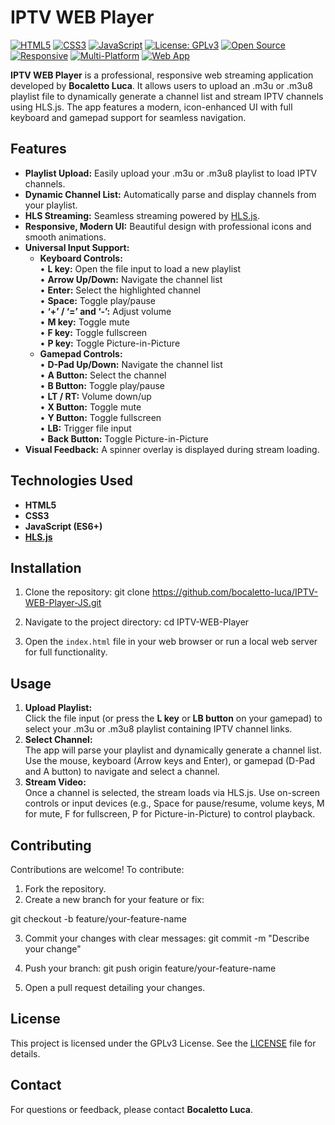 # IPTV WEB Player

[![HTML5](https://img.shields.io/badge/HTML5-E34F26?style=flat-square&logo=html5&logoColor=white)](https://developer.mozilla.org/en-US/docs/Web/Guide/HTML/HTML5)
[![CSS3](https://img.shields.io/badge/CSS3-1572B6?style=flat-square&logo=css3&logoColor=white)](https://developer.mozilla.org/en-US/docs/Web/CSS)
[![JavaScript](https://img.shields.io/badge/JavaScript-F7DF1E?style=flat-square&logo=javascript&logoColor=black)](https://developer.mozilla.org/en-US/docs/Web/JavaScript)
[![License: GPLv3](https://img.shields.io/badge/License-GPLv3-blue?style=flat-square)](LICENSE)
[![Open Source](https://img.shields.io/badge/Open%20Source-Yes-brightgreen?style=flat-square)]()
[![Responsive](https://img.shields.io/badge/Responsive-Yes-blue?style=flat-square)]()
[![Multi-Platform](https://img.shields.io/badge/Multi--Platform-Yes-blueviolet?style=flat-square)]()
[![Web App](https://img.shields.io/badge/Web%20App-Yes-orange?style=flat-square)]()

**IPTV WEB Player** is a professional, responsive web streaming application developed by **Bocaletto Luca**. It allows users to upload an .m3u or .m3u8 playlist file to dynamically generate a channel list and stream IPTV channels using HLS.js. The app features a modern, icon-enhanced UI with full keyboard and gamepad support for seamless navigation.

## Features

- **Playlist Upload:** Easily upload your .m3u or .m3u8 playlist to load IPTV channels.
- **Dynamic Channel List:** Automatically parse and display channels from your playlist.
- **HLS Streaming:** Seamless streaming powered by [HLS.js](https://cdn.jsdelivr.net/npm/hls.js@latest).
- **Responsive, Modern UI:** Beautiful design with professional icons and smooth animations.
- **Universal Input Support:** 
  - **Keyboard Controls:**  
    • **L key:** Open the file input to load a new playlist  
    • **Arrow Up/Down:** Navigate the channel list  
    • **Enter:** Select the highlighted channel  
    • **Space:** Toggle play/pause  
    • **‘+’ / ‘=’ and ‘-’:** Adjust volume  
    • **M key:** Toggle mute  
    • **F key:** Toggle fullscreen  
    • **P key:** Toggle Picture-in-Picture  
  - **Gamepad Controls:**  
    • **D-Pad Up/Down:** Navigate the channel list  
    • **A Button:** Select the channel  
    • **B Button:** Toggle play/pause  
    • **LT / RT:** Volume down/up  
    • **X Button:** Toggle mute  
    • **Y Button:** Toggle fullscreen  
    • **LB:** Trigger file input  
    • **Back Button:** Toggle Picture-in-Picture  
- **Visual Feedback:** A spinner overlay is displayed during stream loading.

## Technologies Used

- **HTML5**
- **CSS3**
- **JavaScript (ES6+)**
- **[HLS.js](https://cdn.jsdelivr.net/npm/hls.js@latest)**

## Installation

1. Clone the repository:
git clone https://github.com/bocaletto-luca/IPTV-WEB-Player-JS.git

2. Navigate to the project directory:
cd IPTV-WEB-Player

3. Open the `index.html` file in your web browser or run a local web server for full functionality.

## Usage

1. **Upload Playlist:**  
   Click the file input (or press the **L key** or **LB button** on your gamepad) to select your .m3u or .m3u8 playlist containing IPTV channel links.
2. **Select Channel:**  
   The app will parse your playlist and dynamically generate a channel list. Use the mouse, keyboard (Arrow keys and Enter), or gamepad (D-Pad and A button) to navigate and select a channel.
3. **Stream Video:**  
   Once a channel is selected, the stream loads via HLS.js. Use on-screen controls or input devices (e.g., Space for pause/resume, volume keys, M for mute, F for fullscreen, P for Picture-in-Picture) to control playback.

## Contributing

Contributions are welcome! To contribute:

1. Fork the repository.
2. Create a new branch for your feature or fix:

git checkout -b feature/your-feature-name

3. Commit your changes with clear messages:
git commit -m "Describe your change"

4. Push your branch:
git push origin feature/your-feature-name

5. Open a pull request detailing your changes.

## License

This project is licensed under the GPLv3 License. See the [LICENSE](LICENSE) file for details.

## Contact

For questions or feedback, please contact **Bocaletto Luca**.
